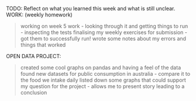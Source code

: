 TODO: Reflect on what you learned this week and what is still unclear.
WORK: (weekly homework)
> working on week 5 work - looking through it and getting things to run - inspecting the tests 
> finalising my weekly exercises for submission - got them to successfully run!
> wrote some notes about my errors and things that worked 

OPEN DATA PROJECT:
> created some cool graphs on pandas and having a feel of the data
> found new datasets for public consumption in australia - compare it to the food we intake daily 
> listed down some graphs that could support my question for the project - allows me to present story leading to a conclusion 

